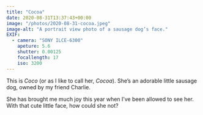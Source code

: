 ```yaml
---
title: "Cocoa"
date: 2020-08-31T13:37:43+00:00
image: "/photos/2020-08-31-cocoa.jpeg"
image-alt: "A portrait view photo of a sausage dog’s face."
EXIF:
  - camera: "SONY ILCE-6300"
    apeture: 5.6
    shutter: 0.00125
    focallength: 17
    iso: 3200
---
```


This is _Coco_ (or as I like to call her, _Cocoa_). She’s an adorable little sausage dog, owned by my friend Charlie. 

She has brought me much joy this year when I’ve been allowed to see her. With that cute little face, how could she not?